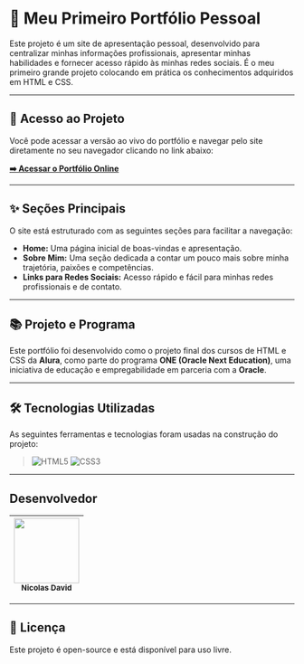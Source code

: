 # 🚀 Meu Primeiro Portfólio Pessoal

Este projeto é um site de apresentação pessoal, desenvolvido para centralizar minhas informações profissionais, apresentar minhas habilidades e fornecer acesso rápido às minhas redes sociais. É o meu primeiro grande projeto colocando em prática os conhecimentos adquiridos em HTML e CSS.

---

## 🔗 Acesso ao Projeto

Você pode acessar a versão ao vivo do portfólio e navegar pelo site diretamente no seu navegador clicando no link abaixo:

**[➡️ Acessar o Portfólio Online](https://portfolioalura-five-iota.vercel.app/index.html)**

---

## ✨ Seções Principais

O site está estruturado com as seguintes seções para facilitar a navegação:

-   **Home:** Uma página inicial de boas-vindas e apresentação.
-   **Sobre Mim:** Uma seção dedicada a contar um pouco mais sobre minha trajetória, paixões e competências.
-   **Links para Redes Sociais:** Acesso rápido e fácil para minhas redes profissionais e de contato.

---

## 📚 Projeto e Programa

Este portfólio foi desenvolvido como o projeto final dos cursos de HTML e CSS da **Alura**, como parte do programa **ONE (Oracle Next Education)**, uma iniciativa de educação e empregabilidade em parceria com a **Oracle**.

---

## 🛠️ Tecnologias Utilizadas

As seguintes ferramentas e tecnologias foram usadas na construção do projeto:

>![HTML5](https://img.shields.io/badge/HTML5-E34F26?style=for-the-badge&logo=html5&logoColor=white)
>![CSS3](https://img.shields.io/badge/CSS3-1572B6?style=for-the-badge&logo=css3&logoColor=white)

---

## Desenvolvedor
| [<img loading="lazy" src="https://github.com/user-attachments/assets/67049ae6-daaf-4374-955c-c96e04310e6e?v=4" width=115><br><sub>Nicolas David</sub>](https://github.com/nicolasdavid-datascience) |
| :---: |

---

## 📜 Licença

Este projeto é open-source e está disponível para uso livre.
